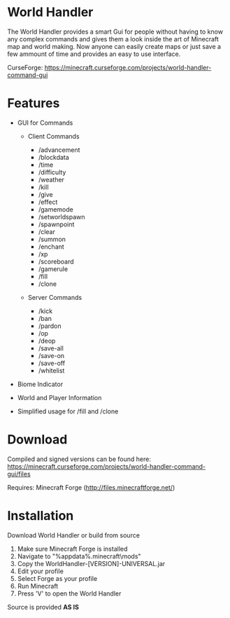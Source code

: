 # World Handler #

The World Handler provides a smart Gui for people without having to know any complex commands and gives them a look inside the art of Minecraft map and world making. Now anyone can easily create maps or just save a few ammount of time and provides an easy to use interface.

CurseForge: https://minecraft.curseforge.com/projects/world-handler-command-gui

# Features #
* GUI for Commands
	* Client Commands
		* /advancement
		* /blockdata
		* /time
		* /difficulty
		* /weather
		* /kill
		* /give
		* /effect
		* /gamemode
		* /setworldspawn
		* /spawnpoint
		* /clear
		* /summon
		* /enchant
		* /xp
		* /scoreboard
		* /gamerule
		* /fill
		* /clone

	* Server Commands
		* /kick
		* /ban
		* /pardon
		* /op
		* /deop
		* /save-all
		* /save-on
		* /save-off
		* /whitelist
	
* Biome Indicator
* World and Player Information
* Simplified usage for /fill and /clone

# Download #
Compiled and signed versions can be found here:  
https://minecraft.curseforge.com/projects/world-handler-command-gui/files

Requires: Minecraft Forge (http://files.minecraftforge.net/)

# Installation #
Download World Handler or build from source

1. Make sure Minecraft Forge is installed
2. Navigate to "%appdata%\.minecraft\mods"
3. Copy the WorldHandler-[VERSION]-UNIVERSAL.jar
4. Edit your profile
5. Select Forge as your profile
6. Run Minecraft
7. Press 'V' to open the World Handler

Source is provided **AS IS**
